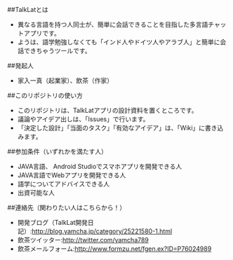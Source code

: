 ##TalkLatとは
* 異なる言語を持つ人同士が、簡単に会話できることを目指した多言語チャットアプリです。
* ようは、語学勉強しなくても「インド人やドイツ人やアラブ人」と簡単に会話できちゃうツールです。

##発起人
* 家入一真（起業家）、飲茶（作家）

##このリポジトリの使い方
* このリポジトリは、TalkLatアプリの設計資料を置くところです。
* 議論やアイデア出しは、「Issues」で行います。
* 「決定した設計」「当面のタスク」「有効なアイデア」は、「Wiki」に書き込みます。

##参加条件（いずれかを満たす人）
* JAVA言語、 Android Studioでスマホアプリを開発できる人
* JAVA言語でWebアプリを開発できる人
* 語学についてアドバイスできる人
* 出資可能な人

##連絡先（関わりたい人はこちらから！）
* 開発ブログ（TalkLat開発日記）:http://blog.yamcha.jp/category/25221580-1.html
* 飲茶ツイッター:http://twitter.com/yamcha789
* 飲茶メールフォーム:http://www.formzu.net/fgen.ex?ID=P76024989
